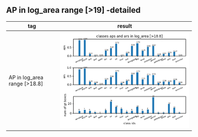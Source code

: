 ## AP in log_area range [>19] -detailed
tag| result |
----|-----|
AP in log\_area range [>18.8] |![](ap_log_area_>18.8.png)|